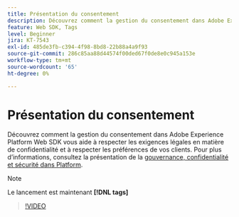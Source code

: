 ```yaml
---
title: Présentation du consentement
description: Découvrez comment la gestion du consentement dans Adobe Experience Platform Web SDK vous aide à respecter les exigences légales en matière de confidentialité et à respecter les préférences de vos clients.
feature: Web SDK, Tags
level: Beginner
jira: KT-7543
exl-id: 485de3fb-c394-4f98-8bd8-22b88a4a9f93
source-git-commit: 286c85aa88d44574f00ded67f0de8e0c945a153e
workflow-type: tm+mt
source-wordcount: '65'
ht-degree: 0%

---
```


# Présentation du consentement

Découvrez comment la gestion du consentement dans Adobe Experience Platform Web SDK vous aide à respecter les exigences légales en matière de confidentialité et à respecter les préférences de vos clients. Pour plus d’informations, consultez la présentation de la [gouvernance, confidentialité et sécurité dans Platform](https://experienceleague.adobe.com/docs/experience-platform/landing/governance-privacy-security/overview.html?lang=fr#consent).

>[!NOTE]
>
> Le lancement est maintenant **[!DNL tags]**

>[!VIDEO](https://video.tv.adobe.com/v/3437790/?learn=on&enablevpops&captions=fre_fr)

